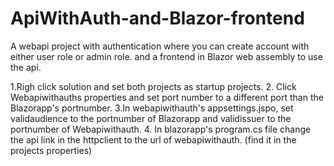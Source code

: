 # ApiWithAuth-and-Blazor-frontend
A webapi project with authentication where you can create account with either user role or admin role. and a frontend in Blazor web assembly to use the api.


1.Righ click solution and set both projects as startup projects. 
2. Click Webapiwithauths properties and set port number to a different port than the Blazorapp's portnumber.
3.In webapiwithauth's appsettings.jspo, set validaudience to the portnumber of Blazorapp and validissuer to the portnumber of Webapiwithauth.
4. In blazorapp's program.cs file change the api link in the httpclient to the url of webapiwithauth. (find it in the projects properties)
